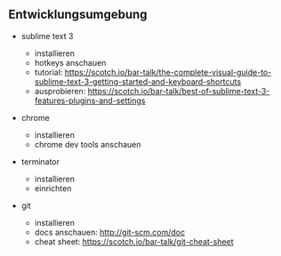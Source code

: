 Entwicklungsumgebung
--------------------
- sublime text 3
    + installieren
    + hotkeys anschauen
    + tutorial: https://scotch.io/bar-talk/the-complete-visual-guide-to-sublime-text-3-getting-started-and-keyboard-shortcuts
    + ausprobieren: https://scotch.io/bar-talk/best-of-sublime-text-3-features-plugins-and-settings

- chrome
    + installieren
    + chrome dev tools anschauen

- terminator
    + installieren
    + einrichten

- git
    + installieren
    + docs anschauen: http://git-scm.com/doc
    + cheat sheet: https://scotch.io/bar-talk/git-cheat-sheet
